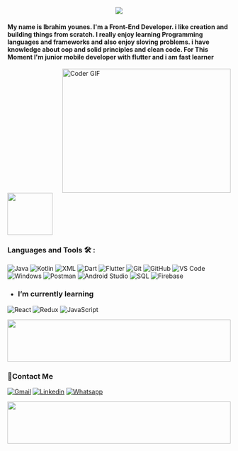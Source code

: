
<p align="center">
  <a href="https://github.com/DenverCoder1/readme-typing-svg"><img src="https://readme-typing-svg.herokuapp.com/?lines=Hi%20Everyone%20;Always%20Learning%20New%20Things&font=Fira%20Code&center=true&width=440&height=45&color=2A3FFB&vCenter=true&size=22"></a>
</p> 

<h4> My name is Ibrahim younes. I'm a Front-End Developer. i like creation and building things from scratch. I really enjoy learning Programming languages and frameworks and also enjoy sloving problems. i have knowledge about oop and solid principles and clean code. For This Moment I'm junior mobile developer with flutter and i am fast learner </h4>

<img align="right" src="https://media.giphy.com/media/qgQUggAC3Pfv687qPC/giphy.gif" alt="Coder GIF" width="380" height="280">

<img align="center" src="https://github.com/Govindv7555/Govindv7555/blob/main/49e76e0596857673c5c80c85b84394c1.gif" width= 45% height=95px>

### Languages and Tools 🛠 : 
![Java](https://img.shields.io/badge/-Java-%23E76A00?style=flat-square&logo=java)
![Kotlin](https://img.shields.io/badge/-Kotlin-%230095D5?style=flat-square&logo=kotlin)
![XML](https://img.shields.io/badge/-XML-%230085F0?style=flat-square&logo=xml)
![Dart](https://img.shields.io/badge/-Dart-%230175C2?style=flat-square&logo=dart)
![Flutter](https://img.shields.io/badge/-Flutter-%2302569B?style=flat-square&logo=flutter)
![Git](https://img.shields.io/badge/-Git-%23F05032?style=flat-square&logo=git&logoColor=%23ffffff)
![GitHub](https://img.shields.io/badge/-GitHub-181717?style=flat-square&logo=github)
![VS Code](http://img.shields.io/badge/-VS%20Code-007ACC?style=flat-square&logo=visual-studio-code&logoColor=ffffff)
![Windows](http://img.shields.io/badge/-Windows-0078D6?style=flat-square&logo=windows&logoColor=ffffff)
![Postman](https://img.shields.io/badge/-Postman-%23FF6C37?style=flat-square&logo=postman)
![Android Studio](https://img.shields.io/badge/-Android%20Studio-%233DDC84?style=flat-square&logo=androidstudio)
![SQL](https://img.shields.io/badge/-SQL-%23CC2927?style=flat-square&logo=sql)
![Firebase](https://img.shields.io/badge/-Firebase-%23FFCA28?style=flat-square&logo=firebase)





- ### I’m currently learning 
![React](https://img.shields.io/badge/-React-%23282C34?style=flat-square&logo=react)
![Redux](https://img.shields.io/badge/-redux-7348b6?style=flat-square&logo=redux&logoColor=ffffff)
![JavaScript](https://img.shields.io/badge/-JavaScript-black?style=flat-square&logo=javascript)

<img src="https://github.com/Govindv7555/Govindv7555/blob/main/49e76e0596857673c5c80c85b84394c1.gif" width=100% height=95px>

 ### 🔗Contact Me
[![Gmail](https://img.shields.io/badge/Gmail-D14836?style=for-the-badge&logo=gmail&logoColor=white&link=mailto:AmrSaaayed74@gmail.com)](mailto:ibrahimyounes646@gmail.com)
[![Linkedin](https://img.shields.io/badge/LinkedIn-0077B5?style=for-the-badge&logo=linkedin&logoColor=white
)](https://www.linkedin.com/in/ibrahim-younes-9963b8194/)
[![Whatsapp](https://img.shields.io/badge/-Whatsapp-075e54?style=for-the-badge&logo=Whatsapp&logoColor=white)](https://api.whatsapp.com/send?phone=01017768266)

<!-- ### 🔗Contact Me
[![Gmail](https://img.shields.io/badge/-Gmail-c14438?style=flat-square&logo=Gmail&logoColor=white&link=mailto:ibrahimyounes646@gmail.com)](mailto:ibrahimyounes646@gmail.com
)
[![Linkedin Badge](https://img.shields.io/badge/-LinkedIn-blue?style=flat-square&logo=Linkedin&logoColor=white&link=https://www.linkedin.com/in/ibrahim-younes-9963b8194/?fbclid=IwAR2GQHOg_V5M1g1n4E85stLhI1Y_ihhGWhOKgzbt0P9p8Zlnfl284Ku4_Kc)](https://www.linkedin.com/in/ibrahim-younes-9963b8194/?fbclid=IwAR2GQHOg_V5M1g1n4E85stLhI1Y_ihhGWhOKgzbt0P9p8Zlnfl284Ku4_Kc)
[![Whatsapp](https://img.shields.io/badge/-Whatsapp-075e54?style=for-the-badge&logo=Whatsapp&logoColor=white)](https://api.whatsapp.com/send/?phone=+201017768266) -->




 <img src="https://github.com/Govindv7555/Govindv7555/blob/main/49e76e0596857673c5c80c85b84394c1.gif" width=100% height=95px>

<!-- ### Stats

[![Top Langs](https://github-readme-stats.vercel.app/api/top-langs/?username=AmrSayed74&layout=compact)](https://github.com/anuraghazra/github-readme-stats)

---



